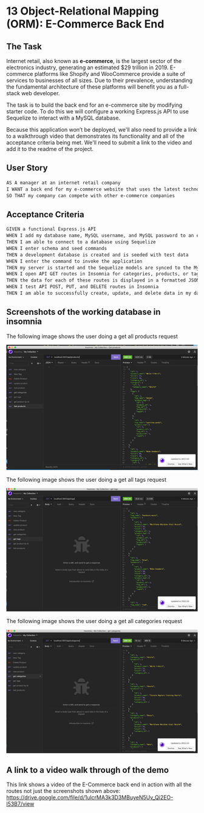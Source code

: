 # 13 Object-Relational Mapping (ORM): E-Commerce Back End

## The Task

Internet retail, also known as **e-commerce**, is the largest sector of the electronics industry, generating an estimated $29 trillion in 2019. E-commerce platforms like Shopify and WooCommerce provide a suite of services to businesses of all sizes. Due to their prevalence, understanding the fundamental architecture of these platforms will benefit you as a full-stack web developer.

The task is to build the back end for an e-commerce site by modifying starter code. To do this we will configure a working Express.js API to use Sequelize to interact with a MySQL database.

Because this application won’t be deployed, we'll also need to provide a link to a walkthrough video that demonstrates its functionality and all of the acceptance criteria being met. We'll need to submit a link to the video and add it to the readme of the project.

## User Story

```md
AS A manager at an internet retail company
I WANT a back end for my e-commerce website that uses the latest technologies
SO THAT my company can compete with other e-commerce companies
```

## Acceptance Criteria

```md
GIVEN a functional Express.js API
WHEN I add my database name, MySQL username, and MySQL password to an environment variable file
THEN I am able to connect to a database using Sequelize
WHEN I enter schema and seed commands
THEN a development database is created and is seeded with test data
WHEN I enter the command to invoke the application
THEN my server is started and the Sequelize models are synced to the MySQL database
WHEN I open API GET routes in Insomnia for categories, products, or tags
THEN the data for each of these routes is displayed in a formatted JSON
WHEN I test API POST, PUT, and DELETE routes in Insomnia
THEN I am able to successfully create, update, and delete data in my database
```


## Screenshots of the working database in insomnia
The following image shows the user doing a get all products request

![ A screenshot of get products](./Assets/getproducts.png)

The following image shows the user doing a get all tags request

![ A screenshot of get products](./Assets/gettags.png)

The following image shows the user doing a get all categories request

![ A screenshot of get products](./Assets/getcategories.png)

## A link to a video walk through of the demo

This link shows a video of the E-Commerce back end in action with all the routes not just the screenshots shown above: https://drive.google.com/file/d/1ulcrMA3k3D3MBuyeN5Uv_Qi2EO-l53B7/view
